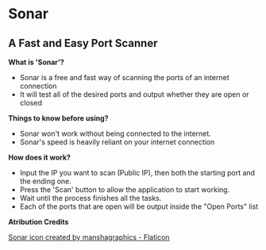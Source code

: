 # Sonar
## A Fast and Easy Port Scanner

**What is 'Sonar'?**
- Sonar is a free and fast way of scanning the ports of an internet connection
- It will test all of the desired ports and output whether they are open or closed

**Things to know before using?**
- Sonar won't work without being connected to the internet.
- Sonar's speed is heavily reliant on your internet connection

**How does it work?**
- Input the IP you want to scan (Public IP), then both the starting port and the ending one.
- Press the 'Scan' button to allow the application to start working.
- Wait until the process finishes all the tasks.
- Each of the ports that are open will be output inside the "Open Ports" list

**Atribution Credits**

<a href="https://www.flaticon.com/free-icons/sonar" title="sonar icons">Sonar icon created by manshagraphics - Flaticon</a>
